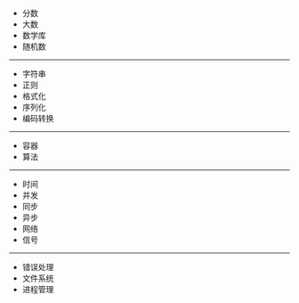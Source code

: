 * 分数
* 大数
* 数学库
* 随机数
* * * * * * * * *
* 字符串
* 正则
* 格式化
* 序列化
* 编码转换
* * * * * * * * *
* 容器
* 算法
* * * * * * * * *
* 时间
* 并发
* 同步
* 异步
* 网络
* 信号
* * * * * * * * *
* 错误处理
* 文件系统
* 进程管理

